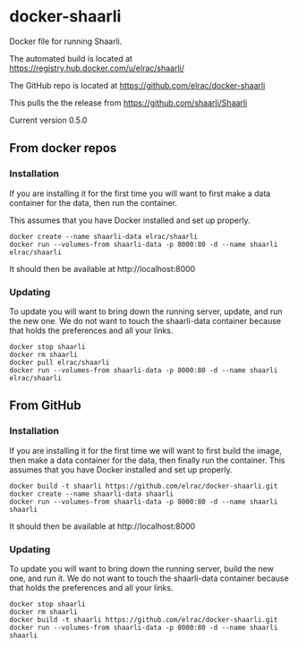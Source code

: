 # docker-shaarli
Docker file for running Shaarli. 

The automated build is located at https://registry.hub.docker.com/u/elrac/shaarli/

The GitHub repo is located at https://github.com/elrac/docker-shaarli

This pulls the the release from https://github.com/shaarli/Shaarli

Current version 0.5.0

## From docker repos

### Installation
If you are installing it for the first time you will want to first make a data container for the data, then run the container. 

This assumes that you have Docker installed and set up properly.

```
docker create --name shaarli-data elrac/shaarli
docker run --volumes-from shaarli-data -p 8000:80 -d --name shaarli elrac/shaarli
```

It should then be available at http://localhost:8000

### Updating
To update you will want to bring down the running server, update, and run the new one. We do not want to touch the shaarli-data container because that holds the preferences and all your links.

```
docker stop shaarli
docker rm shaarli
docker pull elrac/shaarli
docker run --volumes-from shaarli-data -p 8000:80 -d --name shaarli elrac/shaarli
```


## From GitHub

### Installation
If you are installing it for the first time we will want to first build the image, then make a data container for the data, then finally run the container. This assumes that you have Docker installed and set up properly.

```
docker build -t shaarli https://github.com/elrac/docker-shaarli.git
docker create --name shaarli-data shaarli
docker run --volumes-from shaarli-data -p 8000:80 -d --name shaarli shaarli
```

It should then be available at http://localhost:8000

### Updating
To update you will want to bring down the running server, build the new one, and run it. We do not want to touch the shaarli-data container because that holds the preferences and all your links.

```
docker stop shaarli
docker rm shaarli
docker build -t shaarli https://github.com/elrac/docker-shaarli.git
docker run --volumes-from shaarli-data -p 8000:80 -d --name shaarli shaarli
```
